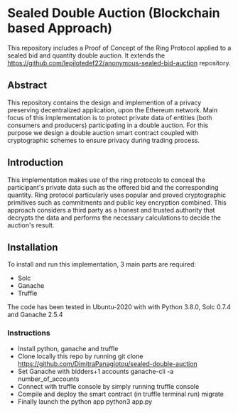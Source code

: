 # Sealed Double Auction (Blockchain based Approach)

This repository includes a Proof of Concept of the Ring Protocol applied to a sealed bid and quantity double auction. It extends the https://github.com/lepilotedef22/anonymous-sealed-bid-auction
repository.

## Abstract
This repository contains the design and implemention of a privacy preserving decentralized application, upon the Ethereum network.
Main focus of this implementation is to protect private data of entities (both consumers and producers) participating in a double auction.
For this purpose we design a double auction smart contract coupled with cryptographic schemes to ensure privacy during trading process. 

## Introduction
This implementation makes use of the ring protocolo to conceal the participant's private data such as the offered bid and the corresponding quantity. Ring protocol particularly
uses popular and proved cryptographic primitives such as commitments and public key encryption combined. This approach considers a third party as a honest and trusted authority
that decrypts the data and performs the necessary calculations to decide the auction's result. 

## Installation
To install and run this implementation, 3 main parts are required:
  - Solc
  - Ganache
  - Truffle
  
 The code has been tested in Ubuntu-2020 with with Python 3.8.0, Solc 0.7.4 and Ganache 2.5.4
 
 ### Instructions
  - Install python, ganache and truffle
  - Clone locally this repo by running 
      git clone https://github.com/DimitraPanagiotou/sealed-double-auction
  - Set Ganache with bidders+1 accounts
      ganache-cli -a number_of_accounts
  - Connect with truffle console by simply running
      truffle console 
  - Compile and deploy the smart contract
      (in truffle terminal run) migrate
  - Finally launch the python app 
      python3 app.py
  
